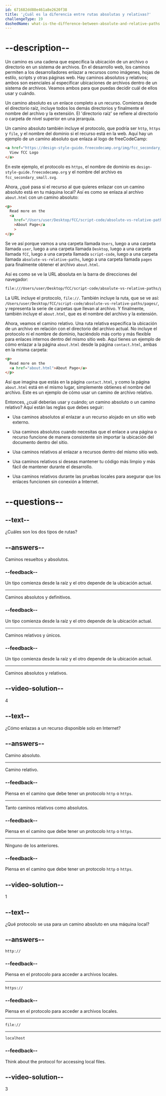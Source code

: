 ```yaml
---
id: 671682dd88e461a8e2620f38
title: '¿Cuál es la diferencia entre rutas absolutas y relativas?'
challengeType: 19
dashedName: what-is-the-difference-between-absolute-and-relative-paths
---
```


# --description--

Un camino es una cadena que especifica la ubicación de un archivo o directorio en un sistema de archivos. En el desarrollo web, los caminos permiten a los desarrolladores enlazar a recursos como imágenes, hojas de estilo, scripts y otras páginas web. Hay caminos absolutos y relativos; ambos son esenciales al especificar ubicaciones de archivos dentro de un sistema de archivos. Veamos ambos para que puedas decidir cuál de ellos usar y cuándo.

Un camino absoluto es un enlace completo a un recurso. Comienza desde el directorio raíz, incluye todos los demás directorios y finalmente el nombre del archivo y la extensión. El 'directorio raíz' se refiere al directorio o carpeta de nivel superior en una jerarquía.

Un camino absoluto también incluye el protocolo, que podría ser `http`, `https` y `file`, y el nombre del dominio si el recurso está en la web. Aquí hay un ejemplo de un camino absoluto que enlaza al logo de freeCodeCamp:

```html
<a href="https://design-style-guide.freecodecamp.org/img/fcc_secondary_small.svg">
  View fCC Logo
</a>
```

En este ejemplo, el protocolo es `https`, el nombre de dominio es `design-style-guide.freecodecamp.org` y el nombre del archivo es `fcc_secondary_small.svg`.

Ahora, ¿qué pasa si el recurso al que quieres enlazar con un camino absoluto está en tu máquina local? Así es como se enlaza al archivo `about.html` con un camino absoluto:

```html
<p>
  Read more on the
  <a
    href="/Users/user/Desktop/fCC/script-code/absolute-vs-relative-paths/pages/about.html"
    >About Page</a
    >
</p>
```

Se ve así porque vamos a una carpeta llamada `Users`, luego a una carpeta llamada `user`, luego a una carpeta llamada `Desktop`, luego a una carpeta llamada `fCC`, luego a una carpeta llamada `script-code`, luego a una carpeta llamada `absolute-vs-relative-paths`, luego a una carpeta llamada `pages` para finalmente obtener el archivo `about.html`.

Así es como se ve la URL absoluta en la barra de direcciones del navegador:

```sh
file:///Users/user/Desktop/fCC/script-code/absolute-vs-relative-paths/pages/about.html
```

La URL incluye el protocolo, `file://`. También incluye la ruta, que se ve así: `/Users/user/Desktop/fCC/script-code/absolute-vs-relative-paths/pages/`, y representa la serie de carpetas que llevan al archivo. Y finalmente, también incluye el `about.html`, que es el nombre del archivo y la extensión.

Ahora, veamos el camino relativo. Una ruta relativa especifica la ubicación de un archivo en relación con el directorio del archivo actual. No incluye el protocolo ni el nombre de dominio, haciéndolo más corto y más flexible para enlaces internos dentro del mismo sitio web. Aquí tienes un ejemplo de cómo enlazar a la página `about.html` desde la página `contact.html`, ambas en la misma carpeta:

```html
<p>
  Read more on the
  <a href="about.html">About Page</a>
</p>
```

Así que imagina que estás en la página `contact.html`, y como la página `about.html` está en el mismo lugar, simplemente obtienes el nombre del archivo. Este es un ejemplo de cómo usar un camino de archivo relativo.

Entonces, ¿cuál deberías usar y cuándo; un camino absoluto o un camino relativo? Aquí están las reglas que debes seguir:

- Usa caminos absolutos al enlazar a un recurso alojado en un sitio web externo.

- Usa caminos absolutos cuando necesitas que el enlace a una página o recurso funcione de manera consistente sin importar la ubicación del documento dentro del sitio.

- Usa caminos relativos al enlazar a recursos dentro del mismo sitio web.

- Usa caminos relativos si deseas mantener tu código más limpio y más fácil de mantener durante el desarrollo.

- Usa caminos relativos durante las pruebas locales para asegurar que los enlaces funcionen sin conexión a Internet.

# --questions--

## --text--

¿Cuáles son los dos tipos de rutas?

## --answers--

Caminos resueltos y absolutos.

### --feedback--

Un tipo comienza desde la raíz y el otro depende de la ubicación actual.

---

Caminos absolutos y definitivos.

### --feedback--

Un tipo comienza desde la raíz y el otro depende de la ubicación actual.

---

Caminos relativos y únicos.

### --feedback--

Un tipo comienza desde la raíz y el otro depende de la ubicación actual.

---

Caminos absolutos y relativos.

## --video-solution--

4

## --text--

¿Cómo enlazas a un recurso disponible solo en Internet?

## --answers--

Camino absoluto.

---

Camino relativo.

### --feedback--

Piensa en el camino que debe tener un protocolo `http` o `https`.

---

Tanto caminos relativos como absolutos.

### --feedback--

Piensa en el camino que debe tener un protocolo `http` o `https`.

---

Ninguno de los anteriores.

### --feedback--

Piensa en el camino que debe tener un protocolo `http` o `https`.

## --video-solution--

1

## --text--

¿Qué protocolo se usa para un camino absoluto en una máquina local?

## --answers--

`http://`

### --feedback--

Piensa en el protocolo para acceder a archivos locales.

---

`https://`

### --feedback--

Piensa en el protocolo para acceder a archivos locales.

---

`file://`

---

`localhost`

### --feedback--

Think about the protocol for accessing local files.

## --video-solution--

3
